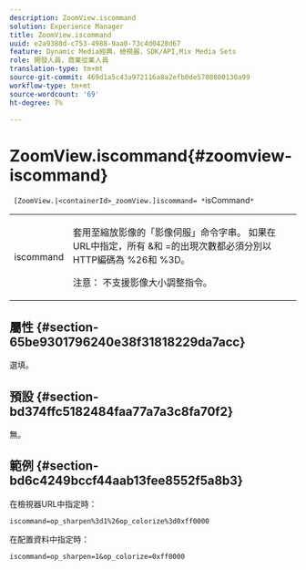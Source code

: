 ```yaml
---
description: ZoomView.iscommand
solution: Experience Manager
title: ZoomView.iscommand
uuid: e2a9388d-c753-4988-9aa0-73c4d0428d67
feature: Dynamic Media經典，檢視器，SDK/API,Mix Media Sets
role: 開發人員，商業從業人員
translation-type: tm+mt
source-git-commit: 469d1a5c43a972116a8a2efb0de5708800130a99
workflow-type: tm+mt
source-wordcount: '69'
ht-degree: 7%

---
```



# ZoomView.iscommand{#zoomview-iscommand}

` [ZoomView.|<containerId>_zoomView.]iscommand= *`isCommand`*`

<table id="table_06B5F795889E402FB6BCEA4D882E1422"> 
 <tbody> 
  <tr> 
   <td colname="col1"> <p> <span class="codeph"><span class="varname"> iscommand</span></span> </p> </td> 
   <td colname="col2"> <p> 套用至縮放影像的「影像伺服」命令字串。 如果在URL中指定，所有<span class="codeph"> &amp;</span>和<span class="codeph"> =</span>的出現次數都必須分別以HTTP編碼為<span class="codeph"> %26</span>和<span class="codeph"> %3D</span>。 </p> <p> <p>注意： 不支援影像大小調整指令。 </p> </p> </td> 
  </tr> 
 </tbody> 
</table>

## 屬性 {#section-65be9301796240e38f31818229da7acc}

選填。

## 預設 {#section-bd374ffc5182484faa77a7a3c8fa70f2}

無。

## 範例 {#section-bd6c4249bccf44aab13fee8552f5a8b3}

在檢視器URL中指定時：

`iscommand=op_sharpen%3d1%26op_colorize%3d0xff0000`

在配置資料中指定時：

`iscommand=op_sharpen=1&op_colorize=0xff0000`
